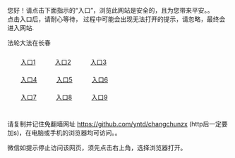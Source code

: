 您好！请点击下面指示的“入口”，浏览此网站是安全的，且为您带来平安。。 <br/>
点击入口后，请耐心等待， 过程中可能会出现无法打开的提示，请忽略，最终会进入网站. </br>

法轮大法在长春<br/>
<div style="padding:10px"><a style="margin:20px" target="_blank" href="https://d7g7kzav80h29.cloudfront.net/2Qpsp?bkivk" id="ccLink1" rel="nofollow">入口1</a> <a target="_blank" style="margin:20px" href="https://d1r0ed7gpucjem.cloudfront.net/2Qpsp?zepxftnd" id="ccLink2" rel="nofollow">入口2</a> <a style="margin:20px" target="_blank" href="https://d30e9f2n40y3yw.cloudfront.net/2Qpsp?hpkhexz" id="ccLink3" rel="nofollow">入口3</a></div>

<div style="padding:10px" ><a style="margin:20px" target="_blank" href="https://d7g7kzav80h29.cloudfront.net/2Qpsp?bkivk" id="ccLink4" rel="nofollow">入口4</a> <a style="margin:20px" href="https://d1r0ed7gpucjem.cloudfront.net/2Qpsp?zepxftnd" target="_blank" id="ccLink5" rel="nofollow">入口5</a> <a style="margin:20px" href="https://d30e9f2n40y3yw.cloudfront.net/2Qpsp?hpkhexz" target="_blank" id="ccLink6" rel="nofollow">入口6</a></div>

<div style="padding:10px"><a style="margin:20px" target="_blank" href="https://d7g7kzav80h29.cloudfront.net/2Qpsp?bkivk" id="ccLink7" rel="nofollow">入口7</a> <a style="margin:20px" href="https://d1r0ed7gpucjem.cloudfront.net/2Qpsp?zepxftnd" target="_blank" id="ccLink8" rel="nofollow">入口8</a> <a style="margin:20px" target="_blank" href="https://d30e9f2n40y3yw.cloudfront.net/2Qpsp?hpkhexz" id="ccLink9" rel="nofollow">入口9</a></div>

<br/>



请复制并记住免翻墙网址 https://github.com/yntd/changchunzx (http后一定要加s)，在电脑或手机的浏览器均可访问。。<br/>

微信如提示停止访问该网页，须先点击右上角，选择浏览器打开。
